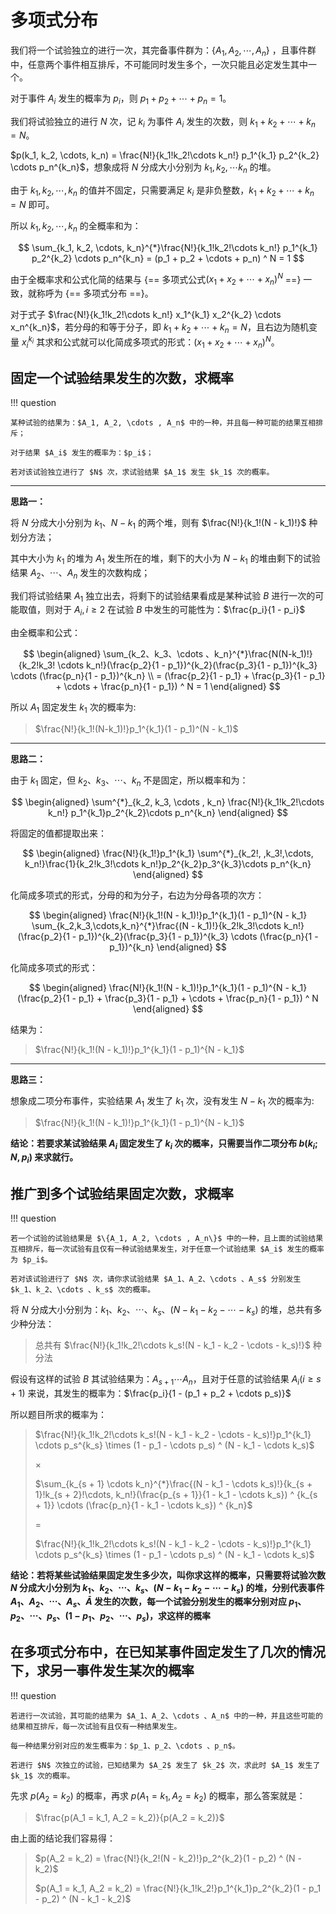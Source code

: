 # 多项式分布

我们将一个试验独立的进行一次，其完备事件群为：$\{A_1, A_2, \cdots , A_n\}$ ，且事件群中，任意两个事件相互排斥，不可能同时发生多个，一次只能且必定发生其中一个。

对于事件 $A_i$ 发生的概率为 $p_i$，则 $p_1 + p_2 + \cdots + p_n = 1$。

我们将试验独立的进行 $N$ 次，记 $k_i$ 为事件 $A_i$ 发生的次数，则 $k_1 + k_2 + \cdots + k_n = N$。

$p(k_1, k_2, \cdots, k_n) = \frac{N!}{k_1!k_2!\cdots k_n!} p_1^{k_1} p_2^{k_2} \cdots p_n^{k_n}$，想象成将 $N$ 分成大小分别为 $k_1, k_2, \cdots k_n$ 的堆。

由于 $k_1, k_2, \cdots , k_n$ 的值并不固定，只需要满足 $k_i$ 是非负整数，$k_1 + k_2 + \cdots + k_n = N$ 即可。

所以 $k_1, k_2, \cdots , k_n$ 的全概率和为：

$$
\sum_{k_1, k_2, \cdots, k_n}^{*}\frac{N!}{k_1!k_2!\cdots k_n!} p_1^{k_1} p_2^{k_2} \cdots p_n^{k_n} = (p_1 + p_2 + \cdots + p_n) ^ N = 1
$$

由于全概率求和公式化简的结果与 {== 多项式公式$(x_1 + x_2 + \cdots + x_n) ^ N$ ==} 一致，就称呼为 {== 多项式分布 ==}。

对于式子 $\frac{N!}{k_1!k_2!\cdots k_n!} x_1^{k_1} x_2^{k_2} \cdots x_n^{k_n}$，若分母的和等于分子，即 $k_1 + k_2 + \cdots + k_n = N$，且右边为随机变量 $x_i^{k_i}$ 其求和公式就可以化简成多项式的形式：$(x_1 + x_2 + \cdots + x_n) ^ N$。

## 固定一个试验结果发生的次数，求概率

!!! question

    某种试验的结果为：$A_1, A_2, \cdots , A_n$ 中的一种，并且每一种可能的结果互相排斥；
    
    对于结果 $A_i$ 发生的概率为：$p_i$；

    若对该试验独立进行了 $N$ 次，求试验结果 $A_1$ 发生 $k_1$ 次的概率。

---

**思路一：**

将 $N$ 分成大小分别为 $k_1、N - k_1$ 的两个堆，则有 $\frac{N!}{k_1!(N - k_1)!}$ 种划分方法；

其中大小为 $k_1$ 的堆为 $A_1$ 发生所在的堆，剩下的大小为 $N - k_1$ 的堆由剩下的试验结果 $A_2、\cdots、A_n$ 发生的次数构成；

我们将试验结果 $A_1$ 独立出去，将剩下的试验结果看成是某种试验 $B$ 进行一次的可能取值，则对于 $A_i, i \geq 2$ 在试验 $B$ 中发生的可能性为：$\frac{p_i}{1 - p_i}$

由全概率和公式：

$$
\begin{aligned}
\sum_{k_2、k_3、\cdots 、k_n}^{*}\frac{N(N-k_1)!}{k_2!k_3! \cdots k_n!}(\frac{p_2}{1 - p_1})^{k_2}(\frac{p_3}{1 - p_1})^{k_3} \cdots (\frac{p_n}{1 - p_1})^{k_n} \\ = (\frac{p_2}{1 - p_1} + \frac{p_3}{1 - p_1} + \cdots + \frac{p_n}{1 - p_1}) ^ N = 1
\end{aligned}
$$

所以 $A_1$ 固定发生 $k_1$ 次的概率为:
> $\frac{N!}{k_1!(N-k_1)!}p_1^{k_1}(1 - p_1)^(N - k_1)$

---

**思路二：**

由于 $k_1$ 固定，但 $k_2、k_3、\cdots 、k_n$ 不是固定，所以概率和为：

$$
\begin{aligned}
    \sum^{*}_{k_2, k_3, \cdots , k_n} \frac{N!}{k_1!k_2!\cdots k_n!} p_1^{k_1}p_2^{k_2}\cdots p_n^{k_n}
\end{aligned}
$$

将固定的值都提取出来：

$$
\begin{aligned}
    \frac{N!}{k_1!}p_1^{k_1} \sum^{*}_{k_2!, ,k_3!,\cdots, k_n!}\frac{1}{k_2!k_3!\cdots k_n!}p_2^{k_2}p_3^{k_3}\cdots p_n^{k_n}
\end{aligned}
$$

化简成多项式的形式，分母的和为分子，右边为分母各项的次方：

$$
\begin{aligned}
    \frac{N!}{k_1!(N - k_1)!}p_1^{k_1}(1 - p_1)^{N - k_1} \sum_{k_2,k_3,\cdots,k_n}^{*}\frac{(N - k_1)!}{k_2!k_3!\cdots k_n!}(\frac{p_2}{1 - p_1})^{k_2}(\frac{p_3}{1 - p_1})^{k_3} \cdots (\frac{p_n}{1 - p_1})^{k_n}
\end{aligned}
$$

化简成多项式的形式：

$$
\begin{aligned}
    \frac{N!}{k_1!(N - k_1)!}p_1^{k_1}(1 - p_1)^{N - k_1} (\frac{p_2}{1 - p_1} + \frac{p_3}{1 - p_1} + \cdots + \frac{p_n}{1 - p_1}) ^ N
\end{aligned}
$$

结果为：
> $\frac{N!}{k_1!(N - k_1)!}p_1^{k_1}(1 - p_1)^{N - k_1}$

---

**思路三：**

想象成二项分布事件，实验结果 $A_1$ 发生了 $k_1$ 次，没有发生 $N - k_1$ 次的概率为:

> $\frac{N!}{k_1!(N - k_1)!}p_1^{k_1}(1 - p_1)^{N - k_1}$

**结论：若要求某试验结果 $A_i$ 固定发生了 $k_i$ 次的概率，只需要当作二项分布 $b(k_i; N, p_i)$ 来求就行。**

## 推广到多个试验结果固定次数，求概率

!!! question

    若一个试验的试验结果是 $\{A_1, A_2, \cdots , A_n\}$ 中的一种，且上面的试验结果互相排斥，每一次试验有且仅有一种试验结果发生，对于任意一个试验结果 $A_i$ 发生的概率为 $p_i$。

    若对该试验进行了 $N$ 次，请你求试验结果 $A_1、A_2、\cdots 、A_s$ 分别发生 $k_1、k_2、\cdots 、k_s$ 次的概率。

将 $N$ 分成大小分别为：$k_1、k_2、\cdots、k_s、(N - k_1 - k_2 - \cdots - k_s)$ 的堆，总共有多少种分法：
> 总共有 $\frac{N!}{k_1!k_2!\cdots k_s!(N - k_1 - k_2 - \cdots - k_s)!}$ 种分法

假设有这样的试验 $B$ 其试验结果为：$A_{s+1} \cdots A_n$，且对于任意的试验结果 $A_i(i \geq s + 1)$ 来说，其发生的概率为：$\frac{p_i}{1 - (p_1 + p_2 + \cdots p_s)}$

所以题目所求的概率为：
> $\frac{N!}{k_1!k_2!\cdots k_s!(N - k_1 - k_2 - \cdots - k_s)!}p_1^{k_1} \cdots p_s^{k_s} \times (1 - p_1 - \cdots p_s) ^ (N - k_1 - \cdots k_s)$
> 
> $\times$
> 
> $\sum_{k_{s + 1} \cdots k_n}^{*}\frac{(N - k_1 - \cdots k_s)!}{k_{s + 1}!k_{s + 2}!\cdots, k_n!}(\frac{p_{s + 1}}{1 - k_1 - \cdots k_s}) ^ {k_{s + 1}} \cdots (\frac{p_n}{1 - k_1 - \cdots k_s}) ^ {k_n}$
> 
> $=$
>
> $\frac{N!}{k_1!k_2!\cdots k_s!(N - k_1 - k_2 - \cdots - k_s)!}p_1^{k_1} \cdots p_s^{k_s} \times (1 - p_1 - \cdots p_s) ^ (N - k_1 - \cdots k_s)$

**结论：若将某些试验结果固定发生多少次，叫你求这样的概率，只需要将试验次数 $N$ 分成大小分别为 $k_1、k_2、\cdots 、k_s 、(N - k_1 - k_2 - \cdots - k_s)$ 的堆，分别代表事件 $A_1、A_2、\cdots 、A_s、\bar{A}$ 发生的次数，每一个试验分别发生的概率分别对应 $p_1、p_2、\cdots 、p_s、(1 - p_1、p_2、\cdots 、p_s)$，求这样的概率**

## 在多项式分布中，在已知某事件固定发生了几次的情况下，求另一事件发生某次的概率

!!! question

    若进行一次试验，其可能的结果为 $A_1、A_2、\cdots 、A_n$ 中的一种，并且这些可能的结果相互排斥，每一次试验有且仅有一种结果发生。

    每一种结果分别对应的发生概率为：$p_1、p_2、\cdots 、p_n$。

    若进行 $N$ 次独立的试验，已知结果为 $A_2$ 发生了 $k_2$ 次，求此时 $A_1$ 发生了 $k_1$ 次的概率。

先求 $p(A_2 = k_2)$ 的概率，再求 $p(A_1 = k_1, A_2 = k_2)$ 的概率，那么答案就是：
> $\frac{p(A_1 = k_1, A_2 = k_2)}{p(A_2 = k_2)}$ 

由上面的结论我们容易得：
> $p(A_2 = k_2) = \frac{N!}{k_2!(N - k_2)!}p_2^{k_2}(1 - p_2) ^ (N - k_2)$
> 
> $p(A_1 = k_1, A_2 = k_2) = \frac{N!}{k_1!k_2!}p_1^{k_1}p_2^{k_2}(1 - p_1 - p_2) ^ (N - k_1 - k_2)$ 

